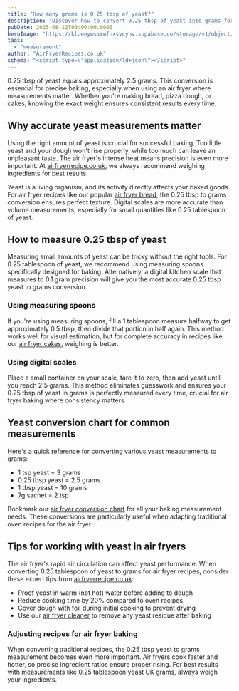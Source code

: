 ```yaml
---
title: "How many grams is 0.25 tbsp of yeast?"
description: "Discover how to convert 0.25 tbsp of yeast into grams for perfect baking every time. Includes UK measurements and air fryer tips."
pubDate: 2025-08-12T00:00:00.000Z
heroImage: "https://klueoymssxwfnxsvcyhv.supabase.co/storage/v1/object/public/md/how-many-grams-is-0-25-tbsp-of-yeast-cb9b1278.webp"
tags:
  - "measurement"
author: "AirFryerRecipes.co.uk"
schema: "<script type=\"application/ld+json\"></script>"
---
```


<p>0.25 tbsp of yeast equals approximately 2.5 grams. This conversion is essential for precise baking, especially when using an air fryer where measurements matter. Whether you're making bread, pizza dough, or cakes, knowing the exact weight ensures consistent results every time.</p>

<h2>Why accurate yeast measurements matter</h2>
<p>Using the right amount of yeast is crucial for successful baking. Too little yeast and your dough won't rise properly, while too much can leave an unpleasant taste. The air fryer's intense heat means precision is even more important. At <a href=https://www.airfryerrecipe.co.uk>airfryerrecipe.co.uk</a>, we always recommend weighing ingredients for best results.</p>
<p>Yeast is a living organism, and its activity directly affects your baked goods. For air fryer recipes like our popular <a href=https://www.airfryerrecipe.co.uk/recipes>air fryer bread</a>, the 0.25 tbsp to grams conversion ensures perfect texture. Digital scales are more accurate than volume measurements, especially for small quantities like 0.25 tablespoon of yeast.</p>

<h2>How to measure 0.25 tbsp of yeast</h2>
<p>Measuring small amounts of yeast can be tricky without the right tools. For 0.25 tablespoon of yeast, we recommend using measuring spoons specifically designed for baking. Alternatively, a digital kitchen scale that measures to 0.1 gram precision will give you the most accurate 0.25 tbsp yeast to grams conversion.</p>

<h3>Using measuring spoons</h3>
<p>If you're using measuring spoons, fill a 1 tablespoon measure halfway to get approximately 0.5 tbsp, then divide that portion in half again. This method works well for visual estimation, but for complete accuracy in recipes like our <a href=https://www.airfryerrecipe.co.uk/recipe-category/cakes>air fryer cakes</a>, weighing is better.</p>

<h3>Using digital scales</h3>
<p>Place a small container on your scale, tare it to zero, then add yeast until you reach 2.5 grams. This method eliminates guesswork and ensures your 0.25 tbsp of yeast in grams is perfectly measured every time, crucial for air fryer baking where consistency matters.</p>

<h2>Yeast conversion chart for common measurements</h2>
<p>Here's a quick reference for converting various yeast measurements to grams:</p>
<ul>
<li>1 tsp yeast = 3 grams</li>
<li>0.25 tbsp yeast = 2.5 grams</li>
<li>1 tbsp yeast = 10 grams</li>
<li>7g sachet = 2 tsp</li>
</ul>
<p>Bookmark our <a href=https://www.airfryerrecipe.co.uk/air-fryer-conversion-chart>air fryer conversion chart</a> for all your baking measurement needs. These conversions are particularly useful when adapting traditional oven recipes for the air fryer.</p>

<h2>Tips for working with yeast in air fryers</h2>
<p>The air fryer's rapid air circulation can affect yeast performance. When converting 0.25 tablespoon of yeast to grams for air fryer recipes, consider these expert tips from <a href=https://www.airfryerrecipe.co.uk>airfryerrecipe.co.uk</a>:</p>
<ul>
<li>Proof yeast in warm (not hot) water before adding to dough</li>
<li>Reduce cooking time by 20% compared to oven recipes</li>
<li>Cover dough with foil during initial cooking to prevent drying</li>
<li>Use our <a href=https://www.airfryerrecipe.co.uk/air-fryer-cleaner>air fryer cleaner</a> to remove any yeast residue after baking</li>
</ul>

<h3>Adjusting recipes for air fryer baking</h3>
<p>When converting traditional recipes, the 0.25 tbsp yeast to grams measurement becomes even more important. Air fryers cook faster and hotter, so precise ingredient ratios ensure proper rising. For best results with measurements like 0.25 tablespoon yeast UK grams, always weigh your ingredients.</p>